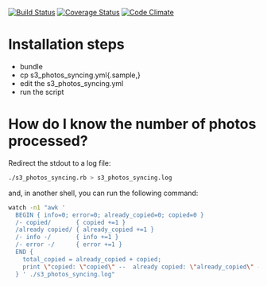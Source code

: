 [![Build Status](https://travis-ci.org/fanaticio/s3_photos_syncing.png?branch=develop)](https://travis-ci.org/fanaticio/s3_photos_syncing)
[![Coverage Status](https://coveralls.io/repos/fanaticio/s3_photos_syncing/badge.png?branch=develop)](https://coveralls.io/r/fanaticio/s3_photos_syncing)
[![Code Climate](https://codeclimate.com/github/fanaticio/s3_photos_syncing.png)](https://codeclimate.com/github/fanaticio/s3_photos_syncing)

# Installation steps

* bundle
* cp s3_photos_syncing.yml{.sample,}
* edit the s3_photos_syncing.yml
* run the script

# How do I know the number of photos processed?

Redirect the stdout to a log file:

````bash
./s3_photos_syncing.rb > s3_photos_syncing.log
````

and, in another shell, you can run the following command:

````bash
watch -n1 "awk '
  BEGIN { info=0; error=0; already_copied=0; copied=0 }
  /- copied/       { copied +=1 }
  /already copied/ { already_copied +=1 }
  /- info -/       { info +=1 }
  /- error -/      { error +=1 }
  END {
    total_copied = already_copied + copied;
    print \"copied: \"copied\" --  already copied: \"already_copied\" --  total copied: \"total_copied\" --  error: \"error;
  } ' ./s3_photos_syncing.log"
````
